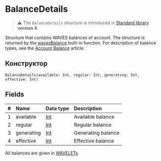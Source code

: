 # BalanceDetails

> :warning: The `BalanceDetails` structure is introduced in [Standard library](/en/ride/script/standard-library) **version 4**.

Structure that contains WAVES balances of account. The structure is returned by the [wavesBalance](/en/ride/functions/built-in-functions/blockchain-functions#waves-balance) built-in function. For description of balance types, see the [Account Balance](/en/blockchain/account/account-balance) article.

## Конструктор

``` ride
BalanceDetails(available: Int, regular: Int, generating: Int, effective: Int)
```

## Fields

|   #   | Name | Data type | Description |
| :--- | :--- | :--- | :--- |
| 1 | available | [Int](/en/ride/data-types/int) | Available balance |
| 2 | regular | [Int](/en/ride/data-types/int) | Regular balance |
| 3 | generating | [Int](/en/ride/data-types/int) | Generating balance |
| 4 | effective | [Int](/en/ride/data-types/int) | Effective balance |

All balances are given in [WAVELETs](/en/blockchain/token/waves).
